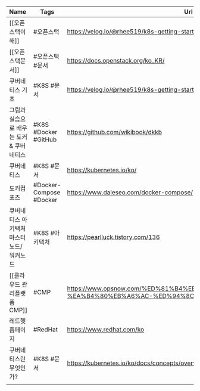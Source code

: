 

| Name                                     | Tags                    | Url                                                                                                             |
|:---------------------------------------- | ----------------------- | --------------------------------------------------------------------------------------------------------------- |
| [[오픈스택이해]]                         | #오픈스택               | https://velog.io/@rhee519/k8s-getting-started                                                                   |
| [[오픈스택문서]]                         | #오픈스택 #문서         | https://docs.openstack.org/ko_KR/                                                                               |
| 쿠버네티스 기초                          | #K8S  #문서             | https://velog.io/@rhee519/k8s-getting-started                                                                   |
| 그림과 실습으로 배우는 도커 & 쿠버네티스 | #K8S #Docker #GitHub    | https://github.com/wikibook/dkkb                                                                                |
| 쿠버네티스                               | #K8S #문서              | https://kubernetes.io/ko/                                                                                       |
| 도커컴포즈                               | #Docker-Compose #Docker | https://www.daleseo.com/docker-compose/                                                                         |
| 쿠버네티스 아키택처 마스터노드/워커노드  | #K8S #아키택처          | https://pearlluck.tistory.com/136                                                                               |
| [[클라우드 관리플랫폼 CMP]]              | #CMP                    | https://www.opsnow.com/%ED%81%B4%EB%9D%BC%EC%9A%B0%EB%93%9C-%EA%B4%80%EB%A6%AC-%ED%94%8C%EB%9E%AB%ED%8F%BC-cmp/ |
| 레드헷 홈페이지                          | #RedHat                 | https://www.redhat.com/ko                                                                                       |
| 쿠버네티스란 무엇인가?                   | #K8S #문서              | https://kubernetes.io/ko/docs/concepts/overview/                                                                |
|                                          |                         |                                                                                                                 |

